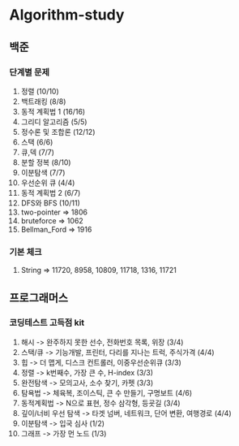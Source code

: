 # Algorithm-study

## 백준

### 단계별 문제 

1. 정렬 (10/10)
2. 백트래킹 (8/8)
3. 동적 계획법 1 (16/16)
4. 그리디 알고리즘 (5/5)
5. 정수론 및 조합론  (12/12)
6. 스택 (6/6)
7. 큐,덱  (7/7)
8. 분할 정복  (8/10)
9. 이분탐색  (7/7)
10. 우선순위 큐  (4/4)
11. 동적 계획법 2 (6/7)
12. DFS와 BFS (10/11)
13. two-pointer => 1806
14. bruteforce => 1062
15. Bellman_Ford => 1916

### 기본 체크

1. String => 11720, 8958, 10809, 11718, 1316, 11721


## 프로그래머스

### 코딩테스트 고득점 kit

1. 해시 -> 완주하지 못한 선수, 전화번호 목록, 위장  (3/4)
2. 스택/큐 -> 기능개발, 프린터, 다리를 지나는 트럭, 주식가격  (4/4)
3. 힙 -> 더 맵게, 디스크 컨트롤러, 이중우선순위큐 (3/3)
4. 정렬 -> k번째수, 가장 큰 수, H-index  (3/3)
5. 완전탐색 -> 모의고사, 소수 찾기, 카펫  (3/3)
6. 탐욕법 -> 체육복, 조이스틱, 큰 수 만들기, 구명보트  (4/6)
7. 동적계획법 -> N으로 표현, 정수 삼각형, 등굣길 (3/4)
8. 깊이/너비 우선 탐색 -> 타겟 넘버, 네트워크, 단어 변환, 여행경로 (4/4)
9. 이분탐색 -> 입국 심사 (1/2)
10. 그래프 -> 가장 먼 노드  (1/3)